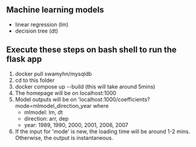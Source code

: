 ## Machine learning models
- linear regression (lm)
- decision tree (dt)

## Execute these steps on bash shell to run the flask app
1. docker pull swamyhn/mysqldb
2. cd to this folder
3. docker compose up --build (this will take around 5mins)
4. The homepage will be on localhost:1000
5. Model outputs will be on 'localhost:1000/coefficients?mode=mlmodel_direction_year where
    - mlmodel: lm, dt
    - direction: arr, dep
    - year: 1989, 1990, 2000, 2001, 2006, 2007
6. If the input for 'mode' is new, the loading time will be around 1-2 mins. Otherwise, the output is instantaneous.